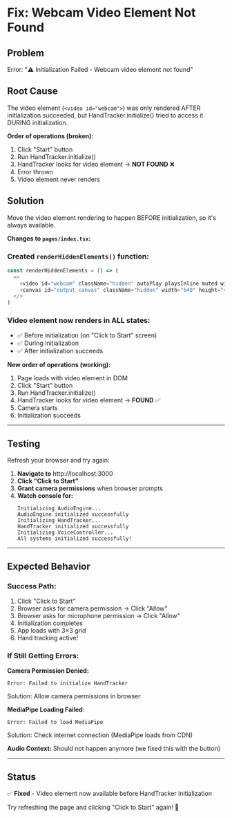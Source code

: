 # Fix: Webcam Video Element Not Found

## Problem
Error: "⚠️ Initialization Failed - Webcam video element not found"

## Root Cause
The video element (`<video id="webcam">`) was only rendered AFTER initialization succeeded, but HandTracker.initialize() tried to access it DURING initialization.

**Order of operations (broken):**
1. Click "Start" button
2. Run HandTracker.initialize()
3. HandTracker looks for video element → **NOT FOUND** ❌
4. Error thrown
5. Video element never renders

## Solution
Move the video element rendering to happen BEFORE initialization, so it's always available.

**Changes to `pages/index.tsx`:**

### Created `renderHiddenElements()` function:
```typescript
const renderHiddenElements = () => (
  <>
    <video id="webcam" className="hidden" autoPlay playsInline muted width="640" height="480" />
    <canvas id="output_canvas" className="hidden" width="640" height="480" />
  </>
)
```

### Video element now renders in ALL states:
- ✅ Before initialization (on "Click to Start" screen)
- ✅ During initialization
- ✅ After initialization succeeds

**New order of operations (working):**
1. Page loads with video element in DOM
2. Click "Start" button
3. Run HandTracker.initialize()
4. HandTracker looks for video element → **FOUND** ✅
5. Camera starts
6. Initialization succeeds

---

## Testing

Refresh your browser and try again:

1. **Navigate to** http://localhost:3000
2. **Click "Click to Start"**
3. **Grant camera permissions** when browser prompts
4. **Watch console for:**
   ```
   Initializing AudioEngine...
   AudioEngine initialized successfully
   Initializing HandTracker...
   HandTracker initialized successfully
   Initializing VoiceController...
   All systems initialized successfully!
   ```

---

## Expected Behavior

### Success Path:
1. Click "Click to Start"
2. Browser asks for camera permission → Click "Allow"
3. Browser asks for microphone permission → Click "Allow"
4. Initialization completes
5. App loads with 3×3 grid
6. Hand tracking active!

### If Still Getting Errors:

**Camera Permission Denied:**
```
Error: Failed to initialize HandTracker
```
Solution: Allow camera permissions in browser

**MediaPipe Loading Failed:**
```
Error: Failed to load MediaPipe
```
Solution: Check internet connection (MediaPipe loads from CDN)

**Audio Context:**
Should not happen anymore (we fixed this with the button)

---

## Status
✅ **Fixed** - Video element now available before HandTracker initialization

Try refreshing the page and clicking "Click to Start" again! 🎥


